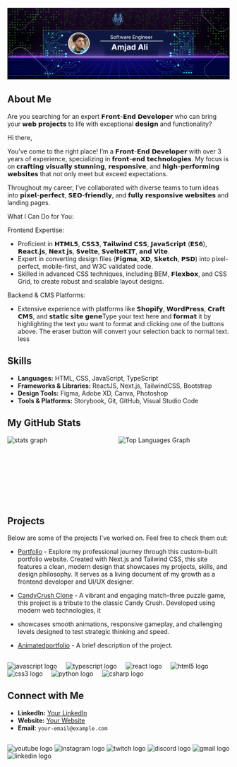 ![logo](https://github.com/Amjad-722/Amjad-722/blob/main/github.png)

## About Me
Are you searching for an expert 𝗙𝗿𝗼𝗻𝘁-𝗘𝗻𝗱 𝗗𝗲𝘃𝗲𝗹𝗼𝗽𝗲𝗿 who can bring your 𝘄𝗲𝗯 𝗽𝗿𝗼𝗷𝗲𝗰𝘁𝘀 to life with exceptional 𝗱𝗲𝘀𝗶𝗴𝗻 and functionality?

Hi there,

You’ve come to the right place! I’m a 𝗙𝗿𝗼𝗻𝘁-𝗘𝗻𝗱 𝗗𝗲𝘃𝗲𝗹𝗼𝗽𝗲𝗿 with over 3 years of experience, specializing in 𝗳𝗿𝗼𝗻𝘁-𝗲𝗻𝗱 𝘁𝗲𝗰𝗵𝗻𝗼𝗹𝗼𝗴𝗶𝗲𝘀. My focus is on 𝗰𝗿𝗮𝗳𝘁𝗶𝗻𝗴 𝘃𝗶𝘀𝘂𝗮𝗹𝗹𝘆 𝘀𝘁𝘂𝗻𝗻𝗶𝗻𝗴, 𝗿𝗲𝘀𝗽𝗼𝗻𝘀𝗶𝘃𝗲, and 𝗵𝗶𝗴𝗵-𝗽𝗲𝗿𝗳𝗼𝗿𝗺𝗶𝗻𝗴 𝘄𝗲𝗯𝘀𝗶𝘁𝗲𝘀 that not only meet but exceed expectations.

Throughout my career, I’ve collaborated with diverse teams to turn ideas into 𝗽𝗶𝘅𝗲𝗹-𝗽𝗲𝗿𝗳𝗲𝗰𝘁, 𝗦𝗘𝗢-𝗳𝗿𝗶𝗲𝗻𝗱𝗹𝘆, and 𝗳𝘂𝗹𝗹𝘆 𝗿𝗲𝘀𝗽𝗼𝗻𝘀𝗶𝘃𝗲 𝘄𝗲𝗯𝘀𝗶𝘁𝗲𝘀 and landing pages.

What I Can Do for You:

Frontend Expertise:

- Proficient in 𝗛𝗧𝗠𝗟𝟱, 𝗖𝗦𝗦𝟯, 𝗧𝗮𝗶𝗹𝘄𝗶𝗻𝗱 𝗖𝗦𝗦, 𝗝𝗮𝘃𝗮𝗦𝗰𝗿𝗶𝗽𝘁 (𝗘𝗦𝟲), 𝗥𝗲𝗮𝗰𝘁.𝗷𝘀, 𝗡𝗲𝘅𝘁.𝗷𝘀, 𝗦𝘃𝗲𝗹𝘁𝗲, 𝗦𝘃𝗲𝗹𝘁𝗲𝗞𝗜𝗧, 𝗮𝗻𝗱 𝗩𝗶𝘁𝗲.
- Expert in converting design files (𝗙𝗶𝗴𝗺𝗮, 𝗫𝗗, 𝗦𝗸𝗲𝘁𝗰𝗵, 𝗣𝗦𝗗) into pixel-perfect, mobile-first, and W3C validated code.
- Skilled in advanced CSS techniques, including BEM, 𝗙𝗹𝗲𝘅𝗯𝗼𝘅, and CSS Grid, to create robust and scalable layout designs.

Backend & CMS Platforms:

- Extensive experience with platforms like 𝗦𝗵𝗼𝗽𝗶𝗳𝘆, 𝗪𝗼𝗿𝗱𝗣𝗿𝗲𝘀𝘀, 𝗖𝗿𝗮𝗳𝘁 𝗖𝗠𝗦, and 𝘀𝘁𝗮𝘁𝗶𝗰 𝘀𝗶𝘁𝗲 𝗴𝗲𝗻𝗲Type your text here and 𝗳𝗼𝗿𝗺𝗮𝘁 it by highlighting the text you want to format and clicking one of the buttons above. The eraser button will convert your selection back to normal text.
less
## Skills
- **Languages:** HTML, CSS, JavaScript, TypeScript
- **Frameworks & Libraries:** ReactJS, Next.js, TailwindCSS, Bootstrap
- **Design Tools:** Figma, Adobe XD, Canva, Photoshop
- **Tools & Platforms:** Storybook, Git, GitHub, Visual Studio Code
## My GitHub Stats

<div align="start" style="display: flex; justify-content: space-between; width: 100%;">
  <img src="https://github-readme-stats.vercel.app/api?username=Amjad-722&hide_title=false&hide_rank=false&show_icons=true&include_all_commits=true&count_private=true&disable_animations=false&theme=dracula&locale=en&hide_border=false" style="flex: 1; height: 150px;" alt="stats graph" />
<img src="https://github-readme-stats.vercel.app/api/top-langs?username=Amjad-722&locale=en&hide_title=false&layout=compact&card_width=495&langs_count=5&theme=dracula&hide_border=false" style="flex: 1; height: 150px; " width="49%" alt="Top Languages Graph" />
</div>

## Projects

Below are some of the projects I've worked on. Feel free to check them out:
- [Portfolio](https://github.com/Rashid-Aly/next-portfolio) - Explore my professional journey through this custom-built portfolio website. Created with Next.js and Tailwind CSS, this site features a clean, modern design that showcases my projects, skills, and design philosophy. It serves as a living document of my growth as a frontend developer and UI/UX designer.
- [CandyCrush Clone](GitHub_Project_Link) - A vibrant and engaging match-three puzzle game, this project is a tribute to the classic Candy Crush. Developed using modern web technologies, it
- showcases smooth animations, responsive gameplay, and challenging levels designed to test strategic thinking and speed.
- [Animatedportfolio](GitHub_Project_Link) - A brief description of the project.
  
  ##
  
<div align="left">
  <img src="https://cdn.jsdelivr.net/gh/devicons/devicon/icons/javascript/javascript-original.svg" height="30" alt="javascript logo"  />
  <img width="12" />
  <img src="https://cdn.jsdelivr.net/gh/devicons/devicon/icons/typescript/typescript-original.svg" height="30" alt="typescript logo"  />
  <img width="12" />
  <img src="https://cdn.jsdelivr.net/gh/devicons/devicon/icons/react/react-original.svg" height="30" alt="react logo"  />
  <img width="12" />
  <img src="https://cdn.jsdelivr.net/gh/devicons/devicon/icons/html5/html5-original.svg" height="30" alt="html5 logo"  />
  <img width="12" />
  <img src="https://cdn.jsdelivr.net/gh/devicons/devicon/icons/css3/css3-original.svg" height="30" alt="css3 logo"  />
  <img width="12" />
  <img src="https://cdn.jsdelivr.net/gh/devicons/devicon/icons/python/python-original.svg" height="30" alt="python logo"  />
  <img width="12" />
  <img src="https://cdn.jsdelivr.net/gh/devicons/devicon/icons/csharp/csharp-original.svg" height="30" alt="csharp logo"  />
</div>

## Connect with Me
- **LinkedIn:** [Your LinkedIn](https://linkedin.com/in/your-linkedin)
- **Website:** [Your Website](https://yourwebsite.com)
- **Email:** `your-email@example.com`
  
##

<div align="left">
  <img src="https://img.shields.io/static/v1?message=Youtube&logo=youtube&label=&color=FF0000&logoColor=white&labelColor=&style=for-the-badge" height="35" alt="youtube logo"  />
  <img src="https://img.shields.io/static/v1?message=Instagram&logo=instagram&label=&color=E4405F&logoColor=white&labelColor=&style=for-the-badge" height="35" alt="instagram logo"  />
  <img src="https://img.shields.io/static/v1?message=Twitch&logo=twitch&label=&color=9146FF&logoColor=white&labelColor=&style=for-the-badge" height="35" alt="twitch logo"  />
  <img src="https://img.shields.io/static/v1?message=Discord&logo=discord&label=&color=7289DA&logoColor=white&labelColor=&style=for-the-badge" height="35" alt="discord logo"  />
  <img src="https://img.shields.io/static/v1?message=Gmail&logo=gmail&label=&color=D14836&logoColor=white&labelColor=&style=for-the-badge" height="35" alt="gmail logo"  />
  <img src="https://img.shields.io/static/v1?message=LinkedIn&logo=linkedin&label=&color=0077B5&logoColor=white&labelColor=&style=for-the-badge" height="35" alt="linkedin logo"  />
</div>


